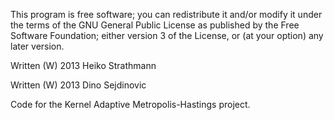This program is free software; you can redistribute it and/or modify
it under the terms of the GNU General Public License as published by
the Free Software Foundation; either version 3 of the License, or
(at your option) any later version.

Written (W) 2013 Heiko Strathmann

Written (W) 2013 Dino Sejdinovic

Code for the Kernel Adaptive Metropolis-Hastings project.
